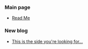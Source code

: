 ### Main page
- [Read Me](README)
### New blog
- [This is the side you're looking for...](rosie-advocate)
